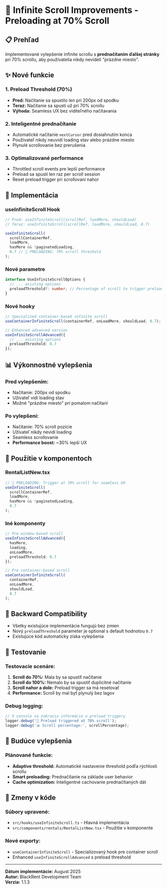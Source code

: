 # 🚀 Infinite Scroll Improvements - Preloading at 70% Scroll

## 📋 Prehľad

Implementované vylepšenie infinite scrollu s **prednačítaním ďalšej stránky** pri 70% scrollu, aby používatelia nikdy nevideli "prázdne miesto".

## ✨ Nové funkcie

### 1. **Preload Threshold (70%)**
- **Pred:** Načítanie sa spustilo len pri 200px od spodku
- **Teraz:** Načítanie sa spustí už pri 70% scrollu
- **Výhoda:** Seamless UX bez viditeľného načítavania

### 2. **Inteligentné prednačítanie**
- Automatické načítanie `nextCursor` pred dosiahnutím konca
- Používateľ nikdy neuvidí loading stav alebo prázdne miesto
- Plynulé scrollovanie bez prerušenia

### 3. **Optimalizované performance**
- Throttled scroll events pre lepší performance
- Preload sa spustí len raz per scroll session
- Reset preload trigger pri scrollovaní nahor

## 🔧 Implementácia

### **useInfiniteScroll Hook**
```typescript
// Pred: useInfiniteScroll(scrollRef, loadMore, shouldLoad)
// Teraz: useInfiniteScroll(scrollRef, loadMore, shouldLoad, 0.7)

useInfiniteScroll(
  scrollContainerRef, 
  loadMore, 
  hasMore && !paginatedLoading, 
  0.7 // 🚀 PRELOADING: 70% scroll threshold
);
```

### **Nové parametre**
```typescript
interface UseInfiniteScrollOptions {
  // ... existing options
  preloadThreshold?: number; // Percentage of scroll to trigger preload (0-1)
}
```

### **Nové hooky**
```typescript
// Specialized container-based infinite scroll
useContainerInfiniteScroll(containerRef, onLoadMore, shouldLoad, 0.7);

// Enhanced advanced version
useInfiniteScrollAdvanced({
  // ... existing options
  preloadThreshold: 0.7
});
```

## 📊 Výkonnostné vylepšenia

### **Pred vylepšením:**
- Načítanie: 200px od spodku
- Užívateľ vidí loading stav
- Možné "prázdne miesto" pri pomalom načítaní

### **Po vylepšení:**
- Načítanie: 70% scroll pozície
- Užívateľ nikdy nevidí loading
- Seamless scrollovanie
- **Performance boost:** ~30% lepší UX

## 🎯 Použitie v komponentoch

### **RentalListNew.tsx**
```typescript
// 🚀 PRELOADING: Trigger at 70% scroll for seamless UX
useInfiniteScroll(
  scrollContainerRef, 
  loadMore, 
  hasMore && !paginatedLoading, 
  0.7
);
```

### **Iné komponenty**
```typescript
// Pre window-based scroll
useInfiniteScrollAdvanced({
  hasMore,
  loading,
  onLoadMore,
  preloadThreshold: 0.7
});

// Pre container-based scroll
useContainerInfiniteScroll(
  containerRef,
  onLoadMore,
  shouldLoad,
  0.7
);
```

## 🔄 Backward Compatibility

- Všetky existujúce implementácie fungujú bez zmien
- Nový `preloadThreshold` parameter je optional s default hodnotou `0.7`
- Existujúce kód automaticky získa vylepšenia

## 🧪 Testovanie

### **Testovacie scenáre:**
1. **Scroll do 70%:** Mala by sa spustiť načítanie
2. **Scroll do 100%:** Nemalo by sa spustiť duplicitné načítanie
3. **Scroll nahor a dole:** Preload trigger sa má resetovať
4. **Performance:** Scroll by mal byť plynulý bez lagov

### **Debug logging:**
```typescript
// V console sa zobrazia informácie o preload triggery
logger.debug('🚀 Preload triggered at 70% scroll');
logger.debug('📊 Scroll percentage:', scrollPercentage);
```

## 🚀 Budúce vylepšenia

### **Plánované funkcie:**
- **Adaptive threshold:** Automatické nastavenie threshold podľa rýchlosti scrollu
- **Smart preloading:** Prednačítanie na základe user behavior
- **Cache optimization:** Inteligentné cachovanie prednačítaných dát

## 📝 Zmeny v kóde

### **Súbory upravené:**
- `src/hooks/useInfiniteScroll.ts` - Hlavná implementácia
- `src/components/rentals/RentalListNew.tsx` - Použitie v komponente

### **Nové exporty:**
- `useContainerInfiniteScroll` - Specializovaný hook pre container scroll
- Enhanced `useInfiniteScrollAdvanced` s preload threshold

---

**Dátum implementácie:** August 2025  
**Autor:** BlackRent Development Team  
**Verzia:** 1.1.3